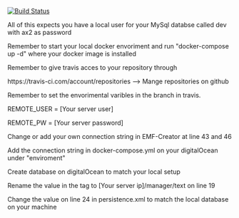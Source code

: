 [![Build Status](https://travis-ci.com/olvang/ca3_individual.svg?branch=main)](https://travis-ci.com/olvang/ca3_individual)

<p>All of this expects you have a local user for your MySql databse called dev with ax2 as password</p>

<p>Remember to start your local docker envoriment and run "docker-compose up -d" where your docker image is installed </p>

<p>Remember to give travis acces to your repository through <br></p>
https://travis-ci.com/account/repositories --> Mange repositories on github

<p>Remember to set the envorimental varibles in the branch in travis.</p>
<p>REMOTE_USER = [Your server user]</p>
<p>REMOTE_PW = [Your server password]</p>

<p>Change or add your own connection string in EMF-Creator at line 43 and 46</p>
<p>Add the connection string in docker-compose.yml on your digitalOcean under "enviroment"</p>

<p>Create database on digitalOcean to match your local setup</p>

<p>Rename the value in the <remote.server> tag to [Your server ip]/manager/text on line 19 </p>

<p>Change the value on line 24 in persistence.xml to match the local database on your machine</p>
